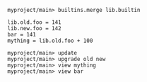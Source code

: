 ``` ucm :hide
myproject/main> builtins.merge lib.builtin
```

``` unison
lib.old.foo = 141
lib.new.foo = 142
bar = 141
mything = lib.old.foo + 100
```

``` ucm
myproject/main> update
myproject/main> upgrade old new
myproject/main> view mything
myproject/main> view bar
```
